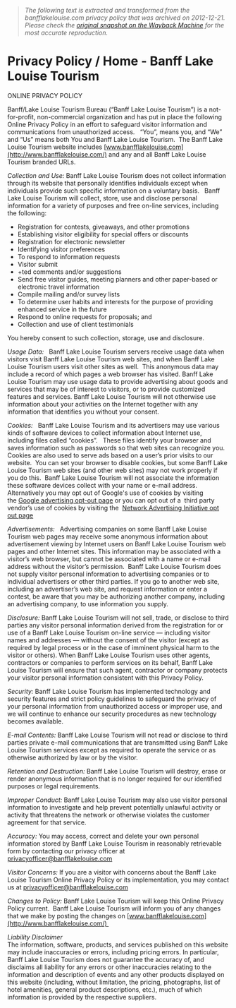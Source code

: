 > *The following text is extracted and transformed from the banfflakelouise.com privacy policy that was archived on 2012-12-21. Please check the [original snapshot on the Wayback Machine](https://web.archive.org/web/20121221012534id_/http%3A//www.banfflakelouise.com/Privacy-Policy) for the most accurate reproduction.*

# Privacy Policy / Home - Banff Lake Louise Tourism

[](https://web.archive.org/)

ONLINE PRIVACY POLICY

Banff/Lake Louise Tourism Bureau (“Banff Lake Louise Tourism”) is a not-for-profit, non-commercial organization and has put in place the following Online Privacy Policy in an effort to safeguard visitor information and communications from unauthorized access.   “You”, means you, and “We” and “Us” means both You and Banff Lake Louise Tourism.  The Banff Lake Louise Tourism website includes [www.banfflakelouise.com](http://www.banfflakelouise.com/) and any and all Banff Lake Louise Tourism branded URLs.

 _Collection and Use:_ Banff Lake Louise Tourism does not collect information through its website that personally identifies individuals except when individuals provide such specific information on a voluntary basis.   Banff Lake Louise Tourism will collect, store, use and disclose personal information for a variety of purposes and free on-line services, including the following:

  * Registration for contests, giveaways, and other promotions
  * Establishing visitor eligibility for special offers or discounts
  * Registration for electronic newsletter
  * Identifying visitor preferences
  * To respond to information requests
  * Visitor submit
  * +ted comments and/or suggestions
  * Send free visitor guides, meeting planners and other paper-based or electronic travel information
  * Compile mailing and/or survey lists
  * To determine user habits and interests for the purpose of providing enhanced service in the future
  * Respond to online requests for proposals; and
  * Collection and use of client testimonials



You hereby consent to such collection, storage, use and disclosure.

 _Usage Data:_   Banff Lake Louise Tourism servers receive usage data when visitors visit Banff Lake Louise Tourism web sites, and when Banff Lake Louise Tourism users visit other sites as well.  This anonymous data may include a record of which pages a web browser has visited. Banff Lake Louise Tourism may use usage data to provide advertising about goods and services that may be of interest to visitors, or to provide customized features and services. Banff Lake Louise Tourism will not otherwise use information about your activities on the Internet together with any information that identifies you without your consent.

 _Cookies:_   Banff Lake Louise Tourism and its advertisers may use various kinds of software devices to collect information about Internet use, including files called “cookies”.   These files identify your browser and saves information such as passwords so that web sites can recognize you. Cookies are also used to serve ads based on a user’s prior visits to our website.  You can set your browser to disable cookies, but some Banff Lake Louise Tourism web sites (and other web sites) may not work properly if you do this.  Banff Lake Louise Tourism will not associate the information these software devices collect with your name or e-mail address. Alternatively you may opt out of Google's use of cookies by visiting the [Google advertising opt-out page](http://www.google.com/privacy_ads.html) or you can opt out of a  third party vendor’s use of cookies by visiting the  [Network Advertising Initiative opt out page](http://www.networkadvertising.org/managing/opt_out.asp)

 _Advertisements:_   Advertising companies on some Banff Lake Louise Tourism web pages may receive some anonymous information about advertisement viewing by Internet users on Banff Lake Louise Tourism web pages and other Internet sites. This information may be associated with a visitor’s web browser, but cannot be associated with a name or e-mail address without the visitor’s permission.  Banff Lake Louise Tourism does not supply visitor personal information to advertising companies or to individual advertisers or other third parties. If you go to another web site, including an advertiser’s web site, and request information or enter a contest, be aware that you may be authorizing another company, including an advertising company, to use information you supply.

 _Disclosure:_ Banff Lake Louise Tourism will not sell, trade, or disclose to third parties any visitor personal information derived from the registration for or use of a Banff Lake Louise Tourism on-line service — including visitor names and addresses — without the consent of the visitor (except as required by legal process or in the case of imminent physical harm to the visitor or others). When Banff Lake Louise Tourism uses other agents, contractors or companies to perform services on its behalf, Banff Lake Louise Tourism will ensure that such agent, contractor or company protects your visitor personal information consistent with this Privacy Policy. 

 _Security:_ Banff Lake Louise Tourism has implemented technology and security features and strict policy guidelines to safeguard the privacy of your personal information from unauthorized access or improper use, and we will continue to enhance our security procedures as new technology becomes available.

 _E-mail Contents:_ Banff Lake Louise Tourism will not read or disclose to third parties private e-mail communications that are transmitted using Banff Lake Louise Tourism services except as required to operate the service or as otherwise authorized by law or by the visitor.

 _Retention and Destruction:_ Banff Lake Louise Tourism will destroy, erase or render anonymous information that is no longer required for our identified purposes or legal requirements.

 _Improper Conduct:_ Banff Lake Louise Tourism may also use visitor personal information to investigate and help prevent potentially unlawful activity or activity that threatens the network or otherwise violates the customer agreement for that service.

 _Accuracy:_ You may access, correct and delete your own personal information stored by Banff Lake Louise Tourism in reasonably retrievable form by contacting our privacy officer at [privacyofficer@banfflakelouise.com](mailto:privacyofficer@banfflakelouise.com)

 _Visitor Concerns:_ If you are a visitor with concerns about the Banff Lake Louise Tourism Online Privacy Policy or its implementation, you may contact us at [privacyofficer@banfflakelouise.com](mailto:privacyofficer@banfflakelouise.com)

 _Changes to Policy:_ Banff Lake Louise Tourism will keep this Online Privacy Policy current.  Banff Lake Louise Tourism will inform you of any changes that we make by posting the changes on [www.banfflakelouise.com](http://www.banfflakelouise.com/) 

_Liability Disclaimer_    
The information, software, products, and services published on this website may include inaccuracies or errors, including pricing errors. In particular, Banff Lake Louise Tourism does not guarantee the accuracy of, and disclaims all liability for any errors or other inaccuracies relating to the information and description of events and any other products displayed on this website (including, without limitation, the pricing, photographs, list of hotel amenities, general product descriptions, etc.), much of which information is provided by the respective suppliers.
